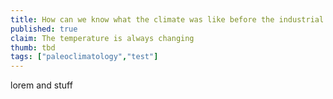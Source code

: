 ```yaml
---
title: How can we know what the climate was like before the industrial revolution?
published: true
claim: The temperature is always changing
thumb: tbd
tags: ["paleoclimatology","test"]
---
```

lorem and stuff

